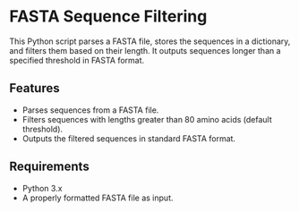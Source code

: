 # FASTA Sequence Filtering

This Python script parses a FASTA file, stores the sequences in a dictionary, and filters them based on their length. It outputs sequences longer than a specified threshold in FASTA format.

## Features
- Parses sequences from a FASTA file.
- Filters sequences with lengths greater than 80 amino acids (default threshold).
- Outputs the filtered sequences in standard FASTA format.

## Requirements
- Python 3.x
- A properly formatted FASTA file as input.

